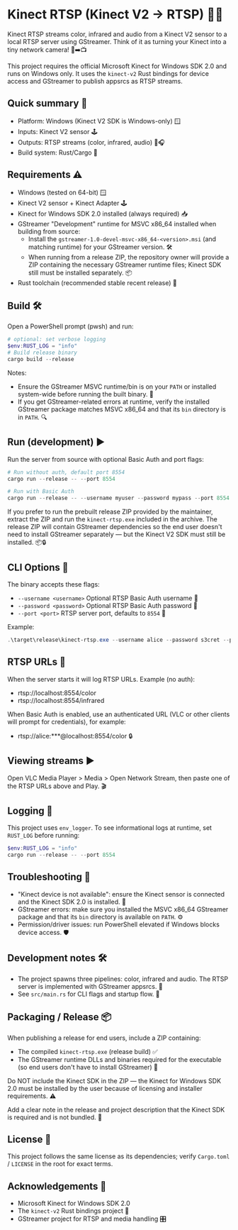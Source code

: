 # Kinect RTSP (Kinect V2 → RTSP) 🎥📡

Kinect RTSP streams color, infrared and audio from a Kinect V2 sensor to a local RTSP server using GStreamer. Think of it as turning your Kinect into a tiny network camera! 🦾➡️📺

This project requires the official Microsoft Kinect for Windows SDK 2.0 and runs on Windows only. It uses the `kinect-v2` Rust bindings for device access and GStreamer to publish appsrcs as RTSP streams.

## Quick summary 🚀
- Platform: Windows (Kinect V2 SDK is Windows-only) 🪟
- Inputs: Kinect V2 sensor 🕹️
- Outputs: RTSP streams (color, infrared, audio) 📡🎧
- Build system: Rust/Cargo 🦀

## Requirements ⚠️
- Windows (tested on 64-bit) 🪟
- Kinect V2 sensor + Kinect Adapter 🕹️
- Kinect for Windows SDK 2.0 installed (always required) 📥
- GStreamer "Development" runtime for MSVC x86_64 installed when building from source:
  - Install the `gstreamer-1.0-devel-msvc-x86_64-<version>.msi` (and matching runtime) for your GStreamer version. 🛠️
  - When running from a release ZIP, the repository owner will provide a ZIP containing the necessary GStreamer runtime files; Kinect SDK still must be installed separately. 📦
- Rust toolchain (recommended stable recent release) 🦀

## Build 🛠️
Open a PowerShell prompt (pwsh) and run:

```powershell
# optional: set verbose logging
$env:RUST_LOG = "info"
# Build release binary
cargo build --release
```

Notes:
- Ensure the GStreamer MSVC runtime/bin is on your `PATH` or installed system-wide before running the built binary. 🔁
- If you get GStreamer-related errors at runtime, verify the installed GStreamer package matches MSVC x86_64 and that its `bin` directory is in `PATH`. 🔍

## Run (development) ▶️
Run the server from source with optional Basic Auth and port flags:

```powershell
# Run without auth, default port 8554
cargo run --release -- --port 8554

# Run with Basic Auth
cargo run --release -- --username myuser --password mypass --port 8554
```

If you prefer to run the prebuilt release ZIP provided by the maintainer, extract the ZIP and run the `kinect-rtsp.exe` included in the archive. The release ZIP will contain GStreamer dependencies so the end user doesn't need to install GStreamer separately — but the Kinect V2 SDK must still be installed. 📦🔒

## CLI Options 🔧
The binary accepts these flags:

- `--username <username>`  Optional RTSP Basic Auth username 🔐
- `--password <password>`  Optional RTSP Basic Auth password 🔑
- `--port <port>`          RTSP server port, defaults to `8554` 📍

Example:

```powershell
.\target\release\kinect-rtsp.exe --username alice --password s3cret --port 8554
```

## RTSP URLs 📡
When the server starts it will log RTSP URLs. Example (no auth):

- rtsp://localhost:8554/color
- rtsp://localhost:8554/infrared

When Basic Auth is enabled, use an authenticated URL (VLC or other clients will prompt for credentials), for example:

- rtsp://alice:***@localhost:8554/color 🔒

## Viewing streams ▶️
Open VLC Media Player > Media > Open Network Stream, then paste one of the RTSP URLs above and Play. 🎬

## Logging 📝
This project uses `env_logger`. To see informational logs at runtime, set `RUST_LOG` before running:

```powershell
$env:RUST_LOG = "info"
cargo run --release -- --port 8554
```

## Troubleshooting 🧰
- "Kinect device is not available": ensure the Kinect sensor is connected and the Kinect SDK 2.0 is installed. 🔌
- GStreamer errors: make sure you installed the MSVC x86_64 GStreamer package and that its `bin` directory is available on `PATH`. ⚙️
- Permission/driver issues: run PowerShell elevated if Windows blocks device access. 🛡️

## Development notes 🛠️
- The project spawns three pipelines: color, infrared and audio. The RTSP server is implemented with GStreamer appsrcs. 🔁
- See `src/main.rs` for CLI flags and startup flow. 📌

## Packaging / Release 📦
When publishing a release for end users, include a ZIP containing:
- The compiled `kinect-rtsp.exe` (release build) ✅
- The GStreamer runtime DLLs and binaries required for the executable (so end users don't have to install GStreamer) 🔁

Do NOT include the Kinect SDK in the ZIP — the Kinect for Windows SDK 2.0 must be installed by the user because of licensing and installer requirements. ⚠️

Add a clear note in the release and project description that the Kinect SDK is required and is not bundled. 📝

## License 🧾
This project follows the same license as its dependencies; verify `Cargo.toml` / `LICENSE` in the root for exact terms.

## Acknowledgements 🙏
- Microsoft Kinect for Windows SDK 2.0
- The `kinect-v2` Rust bindings project 🦀
- GStreamer project for RTSP and media handling 🎛️

